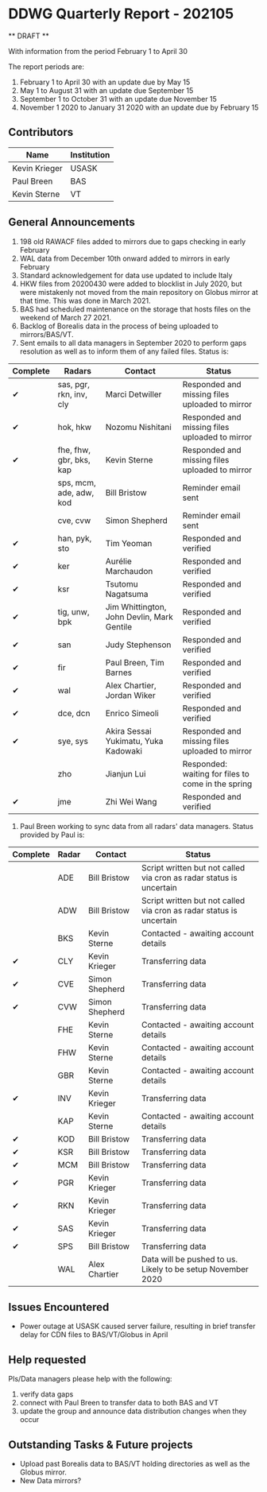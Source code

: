 # DDWG Quarterly Report - 202105

** DRAFT **

With information from the period February 1 to April 30 

The report periods are:
1. February 1 to April 30 with an update due by May 15
1. May 1 to August 31 with an update due September 15
1. September 1 to October 31 with an update due November 15
1. November 1 2020 to January 31 2020 with an update due by February 15

## Contributors
| Name | Institution | 
| --- | --- |
| Kevin Krieger | USASK
| Paul Breen | BAS
| Kevin Sterne | VT 

## General Announcements

1. 198 old RAWACF files added to mirrors due to gaps checking in early February
1. WAL data from December 10th onward added to mirrors in early February
1. Standard acknowledgement for data use updated to include Italy
1. HKW files from 20200430 were added to blocklist in July 2020, but were mistakenly not moved from the main 
repository on Globus mirror at that time. This was done in March 2021. 
1. BAS had scheduled maintenance on the storage that hosts files on the weekend of March 27 2021.
1. Backlog of Borealis data in the process of being uploaded to mirrors/BAS/VT.
1. Sent emails to all data managers in September 2020 to perform gaps resolution as well as to inform them of any 
failed files. Status is:

| Complete | Radars                   | Contact            | Status            |
| -------- | -----------------------  | ----------------   | ----------------- |
| &#10004; | sas, pgr, rkn, inv, cly  | Marci Detwiller    | Responded and missing files uploaded to mirror |
| &#10004; | hok, hkw                 | Nozomu Nishitani   | Responded and missing files uploaded to mirror |
| &#10004; | fhe, fhw, gbr, bks, kap  | Kevin Sterne       | Responded and missing files uploaded to mirror |
|          | sps, mcm, ade, adw, kod  | Bill Bristow       | Reminder email sent |
|          | cve, cvw                 | Simon Shepherd     | Reminder email sent |
| &#10004; | han, pyk, sto            | Tim Yeoman         | Responded and verified |
| &#10004; | ker                      | Aurélie Marchaudon | Responded and verified |
| &#10004; | ksr                      | Tsutomu Nagatsuma  | Responded and verified |
| &#10004; | tig, unw, bpk            | Jim Whittington, John Devlin, Mark Gentile | Responded and verified |
| &#10004; | san                      | Judy Stephenson    | Responded and verified |
| &#10004; | fir                      | Paul Breen, Tim Barnes | Responded and verified |
| &#10004; | wal                      | Alex Chartier, Jordan Wiker | Responded and verified |
| &#10004; | dce, dcn                 | Enrico Simeoli     | Responded and verified |
| &#10004; | sye, sys                 | Akira Sessai Yukimatu, Yuka Kadowaki  | Responded and missing files uploaded to mirror |
|          | zho                      | Jianjun Lui        | Responded: waiting for files to come in the spring |
| &#10004; | jme                      | Zhi Wei Wang       | Responded and verified |


1. Paul Breen working to sync data from all radars' data managers. Status provided by Paul is:

| Complete | Radar | Contact        | Status            |
| -------- | ----- | -------------- | ----------------- |
|          | ADE   | Bill Bristow   | Script written but not called via cron as radar status is uncertain |
|          | ADW   | Bill Bristow   | Script written but not called via cron as radar status is uncertain |
|          | BKS   | Kevin Sterne   | Contacted - awaiting account details |
| &#10004; | CLY   | Kevin Krieger  | Transferring data |
| &#10004; | CVE   | Simon Shepherd | Transferring data |
| &#10004; | CVW   | Simon Shepherd | Transferring data |
|          | FHE   | Kevin Sterne   | Contacted - awaiting account details |
|          | FHW   | Kevin Sterne   | Contacted - awaiting account details |
|          | GBR   | Kevin Sterne   | Contacted - awaiting account details |
| &#10004; | INV   | Kevin Krieger  | Transferring data |
|          | KAP   | Kevin Sterne   | Contacted - awaiting account details |
| &#10004; | KOD   | Bill Bristow   | Transferring data |
| &#10004; | KSR   | Bill Bristow   | Transferring data |
| &#10004; | MCM   | Bill Bristow   | Transferring data |
| &#10004; | PGR   | Kevin Krieger  | Transferring data |
| &#10004; | RKN   | Kevin Krieger  | Transferring data |
| &#10004; | SAS   | Kevin Krieger  | Transferring data |
| &#10004; | SPS   | Bill Bristow   | Transferring data |
|          | WAL   | Alex Chartier  | Data will be pushed to us.  Likely to be setup November 2020 |


## Issues Encountered
* Power outage at USASK caused server failure, resulting in brief transfer delay for CDN files to 
BAS/VT/Globus in April 

## Help requested
PIs/Data managers please help with the following:
1. verify data gaps
1. connect with Paul Breen to transfer data to both BAS and VT
1. update the group and announce data distribution changes when they occur

## Outstanding Tasks & Future projects
* Upload past Borealis data to BAS/VT holding directories
as well as the Globus mirror.
* New Data mirrors?
